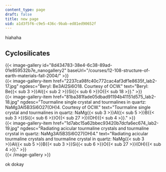 ```yaml
---
content_type: page
draft: false
title: new page
uid: a1d3f5f6-c9e5-436c-9bab-ed81ed90652f
---
```

hiahaha

## Cyclosilicates

{{< image-gallery id="8d434783-38e4-6c38-89ad-01e859532b7e_nanogallery2" baseUrl="/courses/12-108-structure-of-earth-materials-fall-2004/" >}}  
{{< image-gallery-item href="2237ca98fc40c772cac4af3df1e8635f_lab2-17.jpg" ngdesc="Beryl: Be3Al2Si6O18. Courtesy of OCW." text="Beryl: Be{{< sub 3 >}}Al{{< sub 2 >}}Si{{< sub 6 >}}O{{< sub 18 >}}." >}}  
{{< image-gallery-item href="81ba381fade05dbad91194b41151d575_lab2-18.jpg" ngdesc="Tourmaline single crystal and tourmalines in quartz: NaMg3Al5B3Si6O27(OH)4. Courtesy of OCW." text="Tourmaline single crystal and tourmalines in quartz: NaMg{{< sub 3 >}}Al{{< sub 5 >}}B{{< sub 3 >}}Si{{< sub 6 >}}O{{< sub 27 >}}(OH){{< sub 4 >}}." >}}  
{{< image-gallery-item href="1d7abc15a62bbec93420b7dcfa6ec674_lab2-19.jpg" ngdesc="Radiating acicular tourmaline crystals and tourmaline crystal in quartz: NaMg3Al5B3Si6O27(OH)4." text="Radiating acicular tourmaline crystals and tourmaline crystal in quartz: NaMg{{< sub 3 >}}Al{{< sub 5 >}}B{{< sub 3 >}}Si{{< sub 6 >}}O{{< sub 27 >}}(OH){{< sub 4 >}}." >}}  
{{< /image-gallery >}}

ok dokay